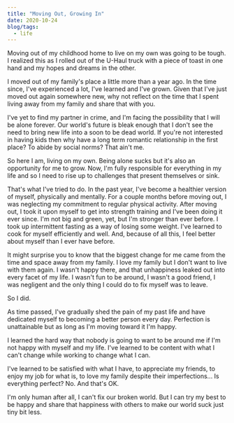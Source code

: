 ```yaml
---
title: "Moving Out, Growing In"
date: 2020-10-24
blog/tags:
  - life
---
```


Moving out of my childhood home to live on my own was going to be tough. I realized this as I rolled out of the U-Haul truck with a piece of toast in one hand and my hopes and dreams in the other.

I moved out of my family's place a little more than a year ago. In the time since, I've experienced a lot, I've learned and I've grown. Given that I've just moved out again somewhere new, why not reflect on the time that I spent living away from my family and share that with you.

I've yet to find my partner in crime, and I'm facing the possibility that I will be alone forever. Our world's future is bleak enough that I don't see the need to bring new life into a soon to be dead world. If you're not interested in having kids then why have a long term romantic relationship in the first place? To abide by social norms? That ain't me.

So here I am, living on my own. Being alone sucks but it's also an opportunity for me to grow. Now, I'm fully responsible for everything in my life and so I need to rise up to challenges that present themselves or sink.

That's what I've tried to do. In the past year, I've become a healthier version of myself, physically and mentally. For a couple months before moving out, I was neglecting my commitment to regular physical activity. After moving out, I took it upon myself to get into strength training and I've been doing it ever since. I'm not big and green, yet, but I'm stronger than ever before. I took up intermittent fasting as a way of losing some weight. I've learned to cook for myself efficiently and well. And, because of all this, I feel better about myself than I ever have before.

It might surprise you to know that the biggest change for me came from the time and space away from my family. I love my family but I don't want to live with them again. I wasn't happy there, and that unhappiness leaked out into every facet of my life. I wasn't fun to be around, I wasn't a good friend, I was negligent and the only thing I could do to fix myself was to leave.

So I did.

As time passed, I've gradually shed the pain of my past life and have dedicated myself to becoming a better person every day. Perfection is unattainable but as long as I'm moving toward it I'm happy.

I learned the hard way that nobody is going to want to be around me if I'm not happy with myself and my life. I've learned to be content with what I can't change while working to change what I can.

I've learned to be satisfied with what I have, to appreciate my friends, to enjoy my job for what is, to love my family despite their imperfections... Is everything perfect? No. And that's OK.

I'm only human after all, I can't fix our broken world. But I can try my best to be happy and share that happiness with others to make our world suck just tiny bit less.
